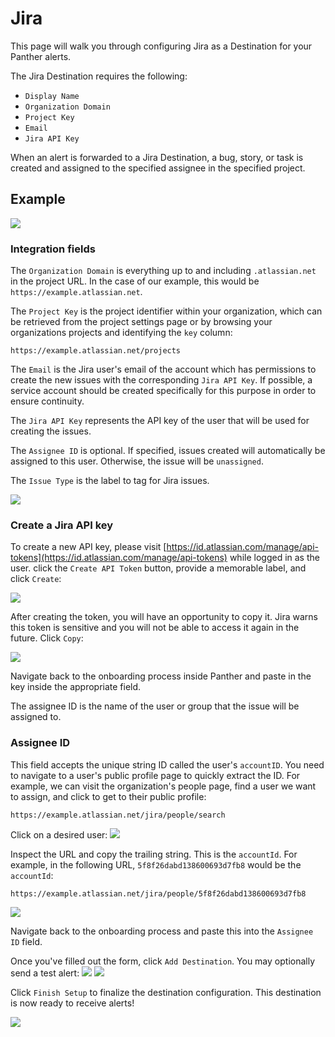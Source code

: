 # Jira

This page will walk you through configuring Jira as a Destination for your Panther alerts.

The Jira Destination requires the following:

* `Display Name`
* `Organization Domain`
* `Project Key`
* `Email`
* `Jira API Key`

When an alert is forwarded to a Jira Destination, a bug, story, or task is created and assigned to the specified assignee in the specified project.

## Example

![](../.gitbook/assets/jira-issue%20%282%29%20%282%29%20%283%29.png)

### Integration fields

The `Organization Domain` is everything up to and including `.atlassian.net` in the project URL. In the case of our example, this would be `https://example.atlassian.net`.

The `Project Key` is the project identifier within your organization, which can be retrieved from the project settings page or by browsing your organizations projects and identifying the `key` column:

`https://example.atlassian.net/projects`

The `Email` is the Jira user's email of the account which has permissions to create the new issues with the corresponding `Jira API Key`. If possible, a service account should be created specifically for this purpose in order to ensure continuity.

The `Jira API Key` represents the API key of the user that will be used for creating the issues.

The `Assignee ID` is optional. If specified, issues created will automatically be assigned to this user. Otherwise, the issue will be `unassigned`.

The `Issue Type` is the label to tag for Jira issues.

![](../.gitbook/assets/jira1%20%289%29%20%285%29%20%284%29.png)

### Create a Jira API key

To create a new API key, please visit [https://id.atlassian.com/manage/api-tokens](https://id.atlassian.com/manage/api-tokens) while logged in as the user. click the `Create API Token` button, provide a memorable label, and click `Create`:

![](../.gitbook/assets/jira-key1.png)

After creating the token, you will have an opportunity to copy it. Jira warns this token is sensitive and you will not be able to access it again in the future. Click `Copy`:

![](../.gitbook/assets/jira-key2.png)

Navigate back to the onboarding process inside Panther and paste in the key inside the appropriate field.

The assignee ID is the name of the user or group that the issue will be assigned to.

### Assignee ID

This field accepts the unique string ID called the user's `accountID`. You need to navigate to a user's public profile page to quickly extract the ID. For example, we can visit the organization's people page, find a user we want to assign, and click to get to their public profile:

`https://example.atlassian.net/jira/people/search`

Click on a desired user: ![](../.gitbook/assets/jira-user1%20%282%29%20%282%29%20%282%29.png)

Inspect the URL and copy the trailing string. This is the `accountId`. For example, in the following URL, `5f8f26dabd138600693d7fb8` would be the `accountId`:

`https://example.atlassian.net/jira/people/5f8f26dabd138600693d7fb8`

![](../.gitbook/assets/jira-user2.png)

Navigate back to the onboarding process and paste this into the `Assignee ID` field.

Once you've filled out the form, click `Add Destination`. You may optionally send a test alert: ![](../.gitbook/assets/jira2%20%289%29%20%286%29%20%281%29.png) ![](../.gitbook/assets/jira3.png)

Click `Finish Setup` to finalize the destination configuration. This destination is now ready to receive alerts!

![](../.gitbook/assets/jira4.png)

